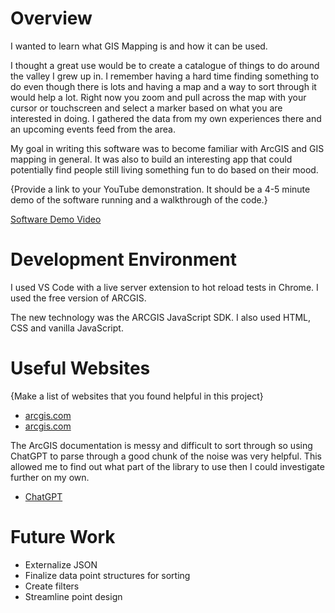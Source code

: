 # Overview

I wanted to learn what GIS Mapping is and how it can be used.

I thought a great use would be to create a catalogue of things to do around the valley I grew up in. I remember having a hard time finding something to do even though there is lots and having a map and a way to sort through it would help a lot. Right now you zoom and pull across the map with your cursor or touchscreen and select a marker based on what you are interested in doing. I gathered the data from my own experiences there and an upcoming events feed from the area.

My goal in writing this software was to become familiar with ArcGIS and GIS mapping in general. It was also to build an interesting app that could potentially find people still living something fun to do based on their mood.

{Provide a link to your YouTube demonstration. It should be a 4-5 minute demo of the software running and a walkthrough of the code.}

[Software Demo Video](https://youtu.be/24smo_N5rd8)

# Development Environment

I used VS Code with a live server extension to hot reload tests in Chrome. I used the free version of ARCGIS.

The new technology was the ARCGIS JavaScript SDK. I also used HTML, CSS and vanilla JavaScript.

# Useful Websites

{Make a list of websites that you found helpful in this project}

- [arcgis.com](https://developers.arcgis.com/javascript/latest/api-reference/esri-Graphic.html)
- [arcgis.com](https://developers.arcgis.com/javascript/latest/)

The ArcGIS documentation is messy and difficult to sort through so using ChatGPT to parse through a good chunk of the noise was very helpful. This allowed me to find out what part of the library to use then I could investigate further on my own.

- [ChatGPT](chat.openai.com)

# Future Work

- Externalize JSON
- Finalize data point structures for sorting
- Create filters
- Streamline point design
